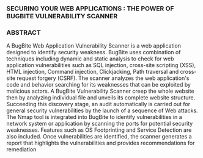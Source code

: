 
###  SECURING YOUR WEB APPLICATIONS : THE POWER OF BUGBITE VULNERABILITY SCANNER

### ABSTRACT

A BugBite Web Application Vulnerability Scanner is a web application 
designed to identify security weakness. BugBite uses combination of 
techniques including dynamic and static analysis to check for web application 
vulnerabilities such as SQL injection, cross-site scripting (XSS), HTML 
injection, Command injection, Clickjacking, Path traversal and cross-site 
request forgery (CSRF). The scanner analyzes the web application's code and 
behavior searching for its weaknesses that can be exploited by malicious 
actors. A BugBite Vulnerability Scanner creep the whole website then by 
analyzing individual file and unveils its complete website structure. 
Succeeding this discovery stage, an audit automatically is carried out for 
general security vulnerabilities by the launch of a sequence of Web attacks. 
The Nmap tool is integrated into BugBite to identify vulnerabilities in a 
network system or application by scanning the ports for potential security 
weaknesses. Features such as OS Footprinting and Service Detection are also 
included. Once vulnerabilities are identified, the scanner generates a report 
that highlights the vulnerabilities and provides recommendations for 
remediation 
